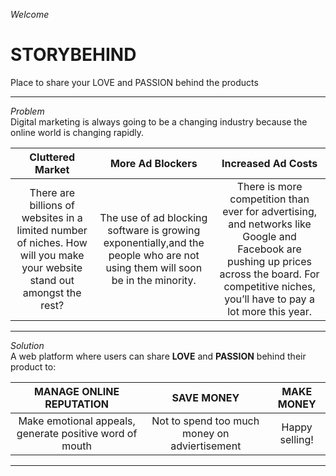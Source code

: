 _Welcome_  
# STORYBEHIND  
Place to share your LOVE and PASSION behind the products

---
_Problem_  
Digital marketing is always going to be a changing industry because the online world is changing rapidly. 

|__Cluttered Market__|__More Ad Blockers__|__Increased Ad Costs__|
|:--:|:--:|:--:|
|There are billions of websites in a limited number of niches. How will you make your website stand out amongst the rest?|The use of ad blocking software is growing exponentially,and the people who are not using them will soon be in the minority.|There is more competition than ever for advertising, and networks like Google and Facebook are pushing up prices across the board. For competitive niches, you’ll have to pay a lot more this year.|

---
_Solution_  
A web platform where users can share __LOVE__ and __PASSION__ behind their product to: 

|__MANAGE ONLINE REPUTATION__|__SAVE MONEY__ |__MAKE MONEY__|
|:--:|:--:|:--:|
|Make emotional appeals, generate positive word of mouth|Not to spend too much money on adviertisement|Happy selling!|
---
